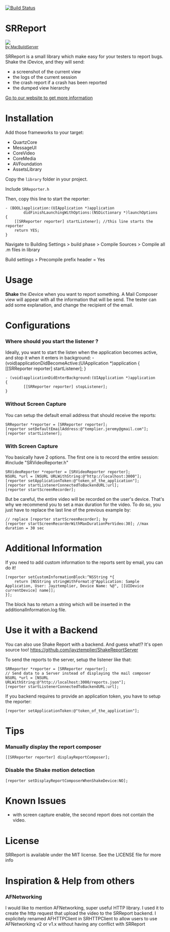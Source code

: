 [![Build Status](https://travis-ci.org/jayztemplier/ShakeReport.png)](https://travis-ci.org/jayztemplier/ShakeReport.png)

# SRReport

<!-- MacBuildServer Install Button -->
<div class="macbuildserver-block">
    <a class="macbuildserver-button" href="http://macbuildserver.com/project/github/build/?xcode_project=ShakeReport.xcodeproj&amp;target=ShakeReport&amp;repo_url=git%3A%2F%2Fgithub.com%2Fjayztemplier%2FShakeReport.git&amp;build_conf=Release" target="_blank"><img src="http://com.macbuildserver.github.s3-website-us-east-1.amazonaws.com/button_up.png"/></a><br/><sup><a href="http://macbuildserver.com/github/opensource/" target="_blank">by MacBuildServer</a></sup>
</div>
<!-- MacBuildServer Install Button -->

SRReport is a small library which make easy for your testers to report bugs.
Shake the iDevice, and they will send:

* a screenshot of the current view
* the logs of the current session
* the crash report if a crash has been reported
* the dumped view hierarchy

<a href="http://shakereport.com/">Go to our website to get more information</a>

# Installation

Add those frameworks to your target:

* QuartzCore
* MessageUI
* CoreVideo
* CoreMedia
* AVFoundation
* AssetsLibrary

Copy the `library` folder in your project.

Include `SRReporter.h`

Then, copy this line to start the reporter:

    - (BOOL)application:(UIApplication *)application 
			didFinishLaunchingWithOptions:(NSDictionary *)launchOptions
	{
   		[[SRReporter reporter] startListener]; //this line starts the reporter
   		return YES;
	}
	
Navigate to Building Settings > build phase > Compile Sources > Compile all .m files in library

Build settings > Precompile prefix header = Yes

# Usage

**Shake** the iDevice when you want to report something. A Mail Composer view will appear with all the information that will be send. The tester can add some explanation, and change the recipient of the email.

# Configurations

### Where should you start the listener ?
Ideally, you want to start the listen when the application becomes active, and stop it when it enters in background:
	- (void)applicationDidBecomeActive:(UIApplication *)application
	{
    		[[SRReporter reporter] startListener];
	}

	- (void)applicationDidEnterBackground:(UIApplication *)application
	{
    		[[SRReporter reporter] stopListener];
	}

### Without Screen Capture
You can setup the default email address that should receive the reports:

	SRReporter *reporter = [SRReporter reporter];
    [reporter setDefaultEmailAddress:@"templier.jeremy@gmail.com"];
    [reporter startListener];

### With Screen Capture
You basically have 2 options. The first one is to record the entire session:
    #include "SRVideoReporter.h"
    
    SRVideoReporter *reporter = [SRVideoReporter reporter];
    NSURL *url = [NSURL URLWithString:@"http://localhost:3000"];
    [reporter setApplicationToken:@"token_of_the_application"];
    [reporter startListenerConnectedToBackendURL:url];
    [reporter startScreenRecorder];

But be careful, the entire video will be recorded on the user's device. That's why we recommend you to set a max duration for the video. To do so, you just have to replace the last line of the previous example by:

    // replace [reporter startScreenRecorder]; by
    [reporter startScreenRecorderWithMaxDurationPerVideo:30]; //max duration = 30 sec

# Additional Information
If you need to add custom information to the reports sent by email, you can do it!

    [reporter setCustomInformationBlock:^NSString *{
        return [NSString stringWithFormat:@"Application: Sample Application, User: Jayztemplier, Device Name: %@", [[UIDevice currentDevice] name]];
    }];

The block has to return a string which will be inserted in the additionalInformation.log file.

# Use it with a Backend
You can also use Shake Report with a backend. And guess what!? It's open source too!
https://github.com/jayztemplier/ShakeReportServer

To send the reports to the server, setup the listener like that:
	
    SRReporter *reporter = [SRReporter reporter];
    // Send data to a Server instead of displaying the mail composer
    NSURL *url = [NSURL URLWithString:@"http://localhost:3000/reports.json"];
    [reporter startListenerConnectedToBackendURL:url];

If you backend requires to provide an application token, you have to setup the reporter:

	[reporter setApplicationToken:@"token_of_the_application"];

# Tips
### Manually display the report composer
    [[SRReporter reporter] displayReportComposer];
### Disable the Shake motion detection
    [reporter setDisplayReportComposerWhenShakeDevice:NO];

# Known Issues

* with screen capture enable, the second report does not contain the video.

# License
SRReport is available under the MIT license. See the LICENSE file for more info

# Inspiration & Help from others
### AFNetworking
I would like to mention AFNetworking, super useful HTTP library. I used it to create the http request that upload the video to the SRReport backend. I explicitely renamed AFHTTPClient in SRHTTPClient to allow users to use AFNetworking v2 or v1.x without having any conflict with SRReport
